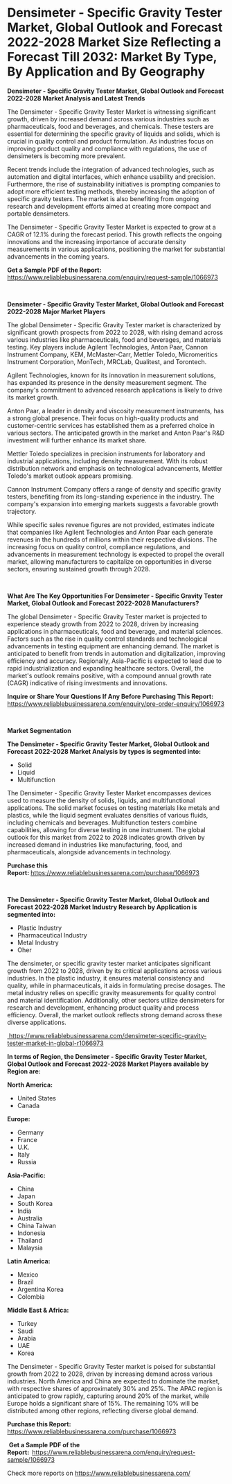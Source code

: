 <p><h1>Densimeter - Specific Gravity Tester Market, Global Outlook and Forecast 2022-2028 Market Size Reflecting a Forecast Till 2032: Market By Type, By Application and By Geography</h1></p><p><strong>Densimeter - Specific Gravity Tester Market, Global Outlook and Forecast 2022-2028 Market Analysis and Latest Trends</strong></p>
<p><p>The Densimeter - Specific Gravity Tester Market is witnessing significant growth, driven by increased demand across various industries such as pharmaceuticals, food and beverages, and chemicals. These testers are essential for determining the specific gravity of liquids and solids, which is crucial in quality control and product formulation. As industries focus on improving product quality and compliance with regulations, the use of densimeters is becoming more prevalent.</p><p>Recent trends include the integration of advanced technologies, such as automation and digital interfaces, which enhance usability and precision. Furthermore, the rise of sustainability initiatives is prompting companies to adopt more efficient testing methods, thereby increasing the adoption of specific gravity testers. The market is also benefiting from ongoing research and development efforts aimed at creating more compact and portable densimeters.</p><p>The Densimeter - Specific Gravity Tester Market is expected to grow at a CAGR of 12.1% during the forecast period. This growth reflects the ongoing innovations and the increasing importance of accurate density measurements in various applications, positioning the market for substantial advancements in the coming years.</p></p>
<p><strong>Get a Sample PDF of the Report:&nbsp;</strong> <a href="https://www.reliablebusinessarena.com/enquiry/request-sample/1066973?utm_campaign=3212&utm_medium=2&utm_source=Github&utm_content=ia&utm_term=21032025&utm_id=densimeter-specific-gravity-tester-market-global-outlook-and-forecast-2022-2028">https://www.reliablebusinessarena.com/enquiry/request-sample/1066973</a></p>
<p>&nbsp;</p>
<p><strong>Densimeter - Specific Gravity Tester Market, Global Outlook and Forecast 2022-2028 Major Market Players</strong></p>
<p><p>The global Densimeter - Specific Gravity Tester market is characterized by significant growth prospects from 2022 to 2028, with rising demand across various industries like pharmaceuticals, food and beverages, and materials testing. Key players include Agilent Technologies, Anton Paar, Cannon Instrument Company, KEM, McMaster-Carr, Mettler Toledo, Micromeritics Instrument Corporation, MonTech, MRCLab, Qualitest, and Torontech.</p><p>Agilent Technologies, known for its innovation in measurement solutions, has expanded its presence in the density measurement segment. The company's commitment to advanced research applications is likely to drive its market growth.</p><p>Anton Paar, a leader in density and viscosity measurement instruments, has a strong global presence. Their focus on high-quality products and customer-centric services has established them as a preferred choice in various sectors. The anticipated growth in the market and Anton Paar's R&D investment will further enhance its market share.</p><p>Mettler Toledo specializes in precision instruments for laboratory and industrial applications, including density measurement. With its robust distribution network and emphasis on technological advancements, Mettler Toledo's market outlook appears promising.</p><p>Cannon Instrument Company offers a range of density and specific gravity testers, benefiting from its long-standing experience in the industry. The company's expansion into emerging markets suggests a favorable growth trajectory.</p><p>While specific sales revenue figures are not provided, estimates indicate that companies like Agilent Technologies and Anton Paar each generate revenues in the hundreds of millions within their respective divisions. The increasing focus on quality control, compliance regulations, and advancements in measurement technology is expected to propel the overall market, allowing manufacturers to capitalize on opportunities in diverse sectors, ensuring sustained growth through 2028.</p></p>
<p>&nbsp;</p>
<p><strong>What Are The Key Opportunities For Densimeter - Specific Gravity Tester Market, Global Outlook and Forecast 2022-2028 Manufacturers?</strong></p>
<p><p>The global Densimeter - Specific Gravity Tester market is projected to experience steady growth from 2022 to 2028, driven by increasing applications in pharmaceuticals, food and beverage, and material sciences. Factors such as the rise in quality control standards and technological advancements in testing equipment are enhancing demand. The market is anticipated to benefit from trends in automation and digitalization, improving efficiency and accuracy. Regionally, Asia-Pacific is expected to lead due to rapid industrialization and expanding healthcare sectors. Overall, the market's outlook remains positive, with a compound annual growth rate (CAGR) indicative of rising investments and innovations.</p></p>
<p><strong>Inquire or Share Your Questions If Any Before Purchasing This Report:</strong> <a href="https://www.reliablebusinessarena.com/enquiry/pre-order-enquiry/1066973?utm_campaign=3212&utm_medium=2&utm_source=Github&utm_content=ia&utm_term=21032025&utm_id=densimeter-specific-gravity-tester-market-global-outlook-and-forecast-2022-2028">https://www.reliablebusinessarena.com/enquiry/pre-order-enquiry/1066973</a></p>
<p>&nbsp;</p>
<p><strong>Market Segmentation</strong></p>
<p><strong>The Densimeter - Specific Gravity Tester Market, Global Outlook and Forecast 2022-2028 Market Analysis by types is segmented into:</strong></p>
<p><ul><li>Solid</li><li>Liquid</li><li>Multifunction</li></ul></p>
<p><p>The Densimeter - Specific Gravity Tester Market encompasses devices used to measure the density of solids, liquids, and multifunctional applications. The solid market focuses on testing materials like metals and plastics, while the liquid segment evaluates densities of various fluids, including chemicals and beverages. Multifunction testers combine capabilities, allowing for diverse testing in one instrument. The global outlook for this market from 2022 to 2028 indicates growth driven by increased demand in industries like manufacturing, food, and pharmaceuticals, alongside advancements in technology.</p></p>
<p><strong>Purchase this Report:&nbsp;</strong><a href="https://www.reliablebusinessarena.com/purchase/1066973?utm_campaign=3212&utm_medium=2&utm_source=Github&utm_content=ia&utm_term=21032025&utm_id=densimeter-specific-gravity-tester-market-global-outlook-and-forecast-2022-2028">https://www.reliablebusinessarena.com/purchase/1066973</a></p>
<p>&nbsp;</p>
<p><strong>The Densimeter - Specific Gravity Tester Market, Global Outlook and Forecast 2022-2028 Market Industry Research by Application is segmented into:</strong></p>
<p><ul><li>Plastic Industry</li><li>Pharmaceutical Industry</li><li>Metal Industry</li><li>Oher</li></ul></p>
<p><p>The densimeter, or specific gravity tester market anticipates significant growth from 2022 to 2028, driven by its critical applications across various industries. In the plastic industry, it ensures material consistency and quality, while in pharmaceuticals, it aids in formulating precise dosages. The metal industry relies on specific gravity measurements for quality control and material identification. Additionally, other sectors utilize densimeters for research and development, enhancing product quality and process efficiency. Overall, the market outlook reflects strong demand across these diverse applications.</p></p>
<p><a href="https://www.reliablebusinessarena.com/densimeter-specific-gravity-tester-market-in-global-r1066973?utm_campaign=3212&utm_medium=2&utm_source=Github&utm_content=ia&utm_term=21032025&utm_id=densimeter-specific-gravity-tester-market-global-outlook-and-forecast-2022-2028">&nbsp;https://www.reliablebusinessarena.com/densimeter-specific-gravity-tester-market-in-global-r1066973</a></p>
<p><strong>In terms of Region, the Densimeter - Specific Gravity Tester Market, Global Outlook and Forecast 2022-2028 Market Players available by Region are:</strong></p>
<p>
    <p> <strong> North America: </strong>
        <ul>
            <li>United States</li>
            <li>Canada</li>
        </ul>
        </p> 
    <p> <strong> Europe: </strong>
        <ul>
            <li>Germany</li>
            <li>France</li>
            <li>U.K.</li>
            <li>Italy</li>
            <li>Russia</li>
        </ul>
        </p> 
    <p> <strong> Asia-Pacific: </strong>
        <ul>
            <li>China</li>
            <li>Japan</li>
            <li>South Korea</li>
            <li>India</li>
            <li>Australia</li>
            <li>China Taiwan</li>
            <li>Indonesia</li>
            <li>Thailand</li>
            <li>Malaysia</li>
        </ul>
        </p> 
    <p> <strong> Latin America: </strong>
        <ul>
            <li>Mexico</li>
            <li>Brazil</li>
            <li>Argentina Korea</li>
            <li>Colombia</li>
        </ul>
        </p> 
    <p> <strong> Middle East & Africa: </strong>
        <ul>
            <li>Turkey</li>
            <li>Saudi</li>
            <li>Arabia</li>
            <li>UAE</li>
            <li>Korea</li>
        </ul>
    </p>
    </p>
<p><p>The Densimeter - Specific Gravity Tester market is poised for substantial growth from 2022 to 2028, driven by increasing demand across various industries. North America and China are expected to dominate the market, with respective shares of approximately 30% and 25%. The APAC region is anticipated to grow rapidly, capturing around 20% of the market, while Europe holds a significant share of 15%. The remaining 10% will be distributed among other regions, reflecting diverse global demand.</p></p>
<p><strong>Purchase this Report: </strong><a href="https://www.reliablebusinessarena.com/purchase/1066973?utm_campaign=3212&utm_medium=2&utm_source=Github&utm_content=ia&utm_term=21032025&utm_id=densimeter-specific-gravity-tester-market-global-outlook-and-forecast-2022-2028">https://www.reliablebusinessarena.com/purchase/1066973</a></p>
<p>&nbsp;<strong>Get a Sample PDF of the Report:&nbsp;&nbsp;</strong><a href="https://www.reliablebusinessarena.com/enquiry/request-sample/1066973?utm_campaign=3212&utm_medium=2&utm_source=Github&utm_content=ia&utm_term=21032025&utm_id=densimeter-specific-gravity-tester-market-global-outlook-and-forecast-2022-2028">https://www.reliablebusinessarena.com/enquiry/request-sample/1066973</a></p>
<p><strong></strong></p>
<p>Check more reports on <a href="https://www.reliablebusinessarena.com/?utm_campaign=3212&utm_medium=2&utm_source=Github&utm_content=ia&utm_term=21032025&utm_id=densimeter-specific-gravity-tester-market-global-outlook-and-forecast-2022-2028">https://www.reliablebusinessarena.com/</a></p>